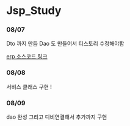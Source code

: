 # Jsp_Study

### 08/07
Dto 까지 만듬 
Dao 도 만들어서 티스토리 수정해야함


[erp 소스코드 링크](https://github.com/alswo471/Jsp_Study/tree/erp)

### 08/08
서비스 클래스 구현 !

### 08/09
dao 완성 그리고 디비연결해서 추가까지 구현
